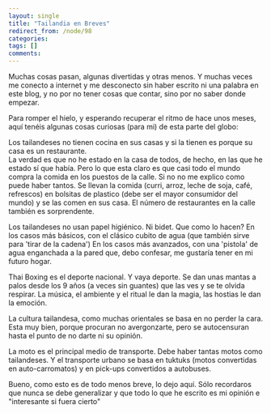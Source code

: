 ```yaml
---
layout: single
title: "Tailandia en Breves"
redirect_from: /node/98
categories:
tags: []
comments: 
---
```

Muchas cosas pasan, algunas divertidas y otras menos. Y muchas veces me conecto a internet y me desconecto sin haber escrito ni una palabra en este blog, y no por no tener cosas que contar, sino por no saber donde empezar.  

Para romper el hielo, y esperando recuperar el ritmo de hace unos meses, aquí tenéis algunas cosas curiosas (para mi) de esta parte del globo:  

Los tailandeses no tienen cocina en sus casas y si la tienen es porque su casa es un restaurante.  
La verdad es que no he estado en la casa de todos, de hecho, en las que he estado sí que había. Pero lo que esta claro es que casi todo el mundo compra la comida en los puestos de la calle. Si no no me explico como puede haber tantos. Se llevan la comida (curri, arroz, leche de soja, café, refrescos) en bolsitas de plastico (debe ser el mayor consumidor del mundo) y se las comen en sus casa. El número de restaurantes en la calle también es sorprendente.  

Los tailandeses no usan papel higiénico. Ni bidet. Que como lo hacen? En los casos más básicos, con el clásico cubito de agua (que también sirve para 'tirar de la cadena') En los casos más avanzados, con una 'pistola' de agua enganchada a la pared que, debo confesar, me gustaría tener en mi futuro hogar.  

Thai Boxing es el deporte nacional. Y vaya deporte. Se dan unas mantas a palos desde los 9 años (a veces sin guantes) que las ves y se te olvida respirar. La música, el ambiente y el ritual le dan la magia, las hostias le dan la emoción.  

La cultura tailandesa, como muchas orientales se basa en no perder la cara. Esta muy bien, porque procuran no avergonzarte, pero se autocensuran hasta el punto de no darte ni su opinión.  

La moto es el principal medio de transporte. Debe haber tantas motos como tailandeses. Y el transporte urbano se basa en tuktuks (motos convertidas en auto-carromatos) y en pick-ups convertidos a autobuses.  

Bueno, como esto es de todo menos breve, lo dejo aquí. Sólo recordaros que nunca se debe generalizar y que todo lo que he escrito es mi opinión e "interesante si fuera cierto"
